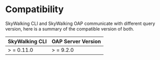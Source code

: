 # Compatibility

SkyWalking CLI and SkyWalking OAP communicate with different query version, here is a summary of the compatible version of both.

| SkyWalking CLI | OAP Server Version |
|----------------|---------------|
| \> = 0.11.0    | \> = 9.2.0    |
